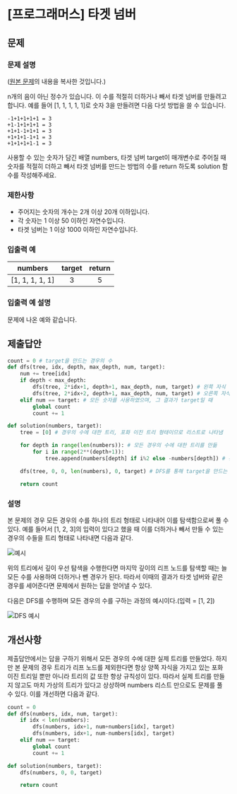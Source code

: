 # [프로그래머스] 타겟 넘버
## 문제
### 문제 설명
([원본 문제](https://programmers.co.kr/learn/courses/30/lessons/43165)의 내용을 복사한 것입니다.)

n개의 음이 아닌 정수가 있습니다. 이 수를 적절히 더하거나 빼서 타겟 넘버를 만들려고 합니다. 예를 들어 [1, 1, 1, 1, 1]로 숫자 3을 만들려면 다음 다섯 방법을 쓸 수 있습니다.

```
-1+1+1+1+1 = 3
+1-1+1+1+1 = 3
+1+1-1+1+1 = 3
+1+1+1-1+1 = 3
+1+1+1+1-1 = 3
```

사용할 수 있는 숫자가 담긴 배열 numbers, 타겟 넘버 target이 매개변수로 주어질 때 숫자를 적절히 더하고 빼서 타겟 넘버를 만드는 방법의 수를 return 하도록 solution 함수를 작성해주세요.

### 제한사항
* 주어지는 숫자의 개수는 2개 이상 20개 이하입니다.
* 각 숫자는 1 이상 50 이하인 자연수입니다.
* 타겟 넘버는 1 이상 1000 이하인 자연수입니다.

### 입출력 예
|numbers|target|return|
|:---:|:---:|:---:|
|[1, 1, 1, 1, 1]|3|5|

### 입출력 예 설명
문제에 나온 예와 같습니다.

## 제출답안
```python
count = 0 # target을 만드는 경우의 수
def dfs(tree, idx, depth, max_depth, num, target):
    num += tree[idx]
    if depth < max_depth:
        dfs(tree, 2*idx+1, depth+1, max_depth, num, target) # 왼쪽 자식 탐색(빼기)
        dfs(tree, 2*idx+2, depth+1, max_depth, num, target) # 오른쪽 자식 탐색(더하기)
    elif num == target: # 모든 숫자를 사용하였으며, 그 결과가 target일 때
        global count
        count += 1

def solution(numbers, target):
    tree = [0] # 경우의 수에 대한 트리, 포화 이진 트리 형태이므로 리스트로 나타냄

    for depth in range(len(numbers)): # 모든 경우의 수에 대한 트리를 만듦
        for i in range(2**(depth+1)):
            tree.append(numbers[depth] if i%2 else -numbers[depth]) # 왼쪽 자식은 빼기, 오른쪽 자식은 더하기

    dfs(tree, 0, 0, len(numbers), 0, target) # DFS를 통해 target을 만드는 경우를 탐색

    return count
```
### 설명
본 문제의 경우 모든 경우의 수를 하나의 트리 형태로 나타내어 이를 탐색함으로써 풀 수 있다. 예를 들어서 [1, 2, 3]의 입력이 있다고 했을 때 이를 더하거나 빼서 만들 수 있는 경우의 수들을 
트리 형태로 나타내면 다음과 같다.

![예시](https://user-images.githubusercontent.com/77680436/107872993-1b0e6000-6ef2-11eb-9495-7b34c086d651.png)

위의 트리에서 깊이 우선 탐색을 수행한다면 마지막 깊이의 리프 노드를 탐색할 때는 늘 모든 수를 사용하여 더하거나 뺀 경우가 된다. 따라서 이때의 결과가 타겟 넘버와 같은 경우를 세어준다면 
문제에서 원하는 답을 얻어낼 수 있다.

다음은 DFS를 수행하며 모든 경우의 수를 구하는 과정의 예시이다.(입력 = [1, 2])

![DFS 예시](https://user-images.githubusercontent.com/77680436/107873551-befa0a80-6ef6-11eb-8b79-7d818ef6eac5.gif)

## 개선사항
제출답안에서는 답을 구하기 위해서 모든 경우의 수에 대한 실제 트리를 만들었다. 하지만 본 문제의 경우 트리가 리프 노드를 제외한다면 항상 양쪽 자식을 가지고 있는 포화 이진 트리일 뿐만 
아니라 트리의 값 또한 항상 규칙성이 있다. 따라서 실제 트리를 만들지 않고도 마치 가상의 트리가 있다고 상상하며 numbers 리스트 만으로도 문제를 풀 수 있다. 이를 개선하면 다음과 같다.

```python
count = 0
def dfs(numbers, idx, num, target):
    if idx < len(numbers):
        dfs(numbers, idx+1, num+numbers[idx], target)
        dfs(numbers, idx+1, num-numbers[idx], target)
    elif num == target:
        global count
        count += 1

def solution(numbers, target):
    dfs(numbers, 0, 0, target)

    return count
```
